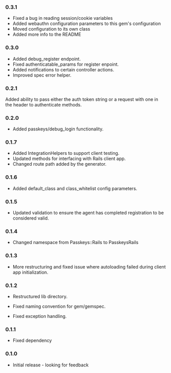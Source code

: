 ### 0.3.1

* Fixed a bug in reading session/cookie variables
* Added webauthn configuration parameters to this gem's configuration
* Moved configuration to its own class
* Added more info to the README

### 0.3.0

* Added debug_register endpoint.
* Fixed authenticatable_params for register enpoint.
* Added notifications to certain controller actions.
* Improved spec error helper.

### 0.2.1

Added ability to pass either the auth token string or a request with one in the header to authenticate methods.

### 0.2.0

* Added passkeys/debug_login functionality.

### 0.1.7

* Added IntegrationHelpers to support client testing.
* Updated methods for interfacing with Rails client app.
* Changed route path added by the generator.

### 0.1.6

* Added default_class and class_whitelist config parameters.

### 0.1.5

* Updated validation to ensure the agent has completed registration to be considered valid.

### 0.1.4

* Changed namespace from Passkeys::Rails to PasskeysRails

### 0.1.3

* More restructuring and fixed issue where autoloading failed
  during client app initialization.

### 0.1.2

* Restructured lib directory.

* Fixed naming convention for gem/gemspec.

* Fixed exception handling.

### 0.1.1

* Fixed dependency

### 0.1.0

* Initial release - looking for feedback
